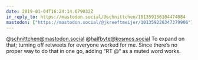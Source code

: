 ```yaml
---
date: 2019-01-04T16:24:14.679032Z
in_reply_to: https://mastodon.social/@schnittchen/101359156104474084
mastodon: ["https://mastodon.social/@jkreeftmeijer/101359226347379906"]
---
```

@schnittchen@mastodon.social @halfbyte@kosmos.social To expand on that; turning off retweets for everyone worked for me. Since there’s no proper way to do that in one go, adding “RT @“ as a muted word works.
